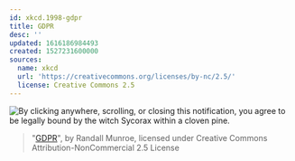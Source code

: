 ```yaml
---
id: xkcd.1998-gdpr
title: GDPR
desc: ''
updated: 1616186984493
created: 1527231600000
sources:
  name: xkcd
  url: 'https://creativecommons.org/licenses/by-nc/2.5/'
  license: Creative Commons 2.5
---
```

![By clicking anywhere, scrolling, or closing this notification, you agree to be legally bound by the witch Sycorax within a cloven pine.](https://imgs.xkcd.com/comics/gdpr.png)
> "[GDPR](https://xkcd.com/1998/)", by Randall Munroe, licensed under Creative Commons Attribution-NonCommercial 2.5 License
